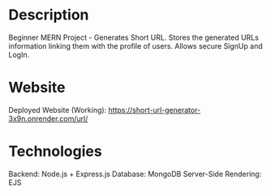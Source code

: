 # Description
Beginner MERN Project - Generates Short URL. Stores the generated URLs information linking them with the profile of users. Allows secure SignUp and LogIn.

# Website
Deployed Website (Working): https://short-url-generator-3x9n.onrender.com/url/

# Technologies
Backend: Node.js + Express.js
Database: MongoDB
Server-Side Rendering: EJS



